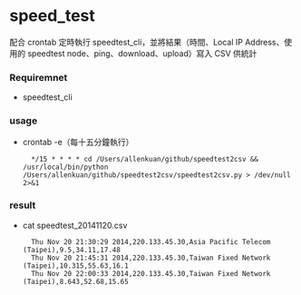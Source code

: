 speed_test
==========

配合 crontab 定時執行 speedtest_cli，並將結果（時間、Local IP Address、使用的 speedtest node、ping、download、upload）寫入 CSV 供統計

### Requiremnet
* speedtest_cli

### usage
* crontab -e（每十五分鐘執行）

        */15 * * * * cd /Users/allenkuan/github/speedtest2csv && /usr/local/bin/python /Users/allenkuan/github/speedtest2csv/speedtest2csv.py > /dev/null 2>&1
        
### result
* cat speedtest_20141120.csv

        Thu Nov 20 21:30:29 2014,220.133.45.30,Asia Pacific Telecom (Taipei),9.5,34.11,17.48
        Thu Nov 20 21:45:31 2014,220.133.45.30,Taiwan Fixed Network (Taipei),10.315,55.63,16.1
        Thu Nov 20 22:00:33 2014,220.133.45.30,Taiwan Fixed Network (Taipei),8.643,52.68,15.65
